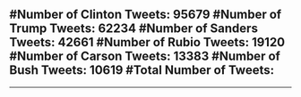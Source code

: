 #Number of Clinton Tweets: 95679
#Number of Trump Tweets: 62234
#Number of Sanders Tweets: 42661
#Number of Rubio Tweets: 19120
#Number of Carson Tweets: 13383
#Number of Bush Tweets: 10619
#Total Number of Tweets:  
---
---
